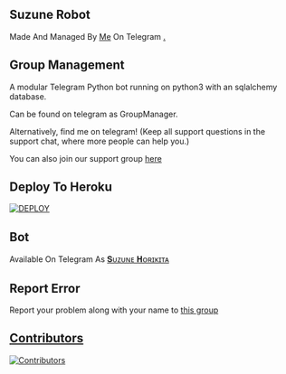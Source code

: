 ## Suzune Robot 
Made And Managed By [Me](https://t.me/DesiNobita) On Telegram [.](https://telegra.ph/file/3a28520cb98181779349f.mp4)

## Group Management 

A modular Telegram Python bot running on python3 with an sqlalchemy database.

Can be found on telegram as GroupManager.

Alternatively, find me on telegram! (Keep all support questions in the support chat, where more people can help you.)

You can also join our support group [here](https://t.me/Suzune_Support)

## Deploy To Heroku
[![DEPLOY](https://www.herokucdn.com/deploy/button.svg)](https://heroku.com/deploy?template=https://github.com/Githuubbber/Aizengodbot)

## Bot
Available On Telegram As [𝐒ᴜᴢᴜɴᴇ 𝐇ᴏʀɪᴋɪᴛᴀ](https://t.me/Suzune_Superbot)

## Report Error 
Report your problem along with your name to [this group](https://t.me/Suzune_Support)

## [Contributors](https://github.com/desinobita/SuzuneRobot/graphs/contributors)
 
[![Contributors](https://contrib.rocks/image?repo=desinobita/SuzuneRobot)](https://github.com/desinobita/SuzuneRobot/graphs/contributors)
